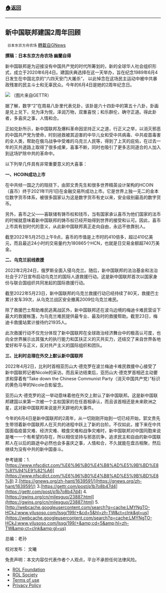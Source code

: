 ###  [:house:返回](README.md)
---


## 新中国联邦建国2周年回顾
` 日本东京方舟农场` [轉載自GNews](https://gnews.org/zh-hans/2639973/)

**撰稿：日本东京方舟农场  幽蘭自得**
 
新中国联邦是为迎接没有中国共产党的时代所筹划的，新的全球华人社会组织形式，成立于2020年6月4日。建国庆典选择在这一天举办，旨在纪念1989年6月4日发生在中国北京的“六四天安门大屠杀”， 以此悼念在这场民主运动中被中共暴政残害的民主斗士和无辜民众。今年的6月4日是她的2周年纪念日。
 
![](https://assets.gnews.org/wp-content/uploads/2022/05/图片-1-3-3_1654038454.jpeg)
（图片来自GETTR）
 
据了解，数字“2”在周易八卦里代表兑卦，该卦是六十四卦中的第五十八卦，卦画是兑上兑下，兑为泽为悦，泽润万物，双重喜悦；和乐群伦，确守正道。得此卦者，多喜庆之事，人情和合。
 
正如兑卦所示，新中国联邦及爆料革命因坚持正义之道，行正义之举，以消灭邪恶的中国共产党为使命，时刻拯救被其迫害的中华儿女和受中共病毒、中共疫苗毒害的全人类，帮助在俄乌战争中受难的乌克兰人民等，得到了上天的庇佑，在过去一年的灭共道路上取得了很多成果，喜事不断，同时也吸引了更多志同道合的人加入到这场铲除中共的革命中。
 
以下列举几件具有非常重要意义的大喜事：
 
**一、HCOIN成功上市**
 
在中共倾一国之力的阻挠下，由郭文贵先生和很多世界精英设计架构的HCOIN（喜币）终于2021年11月1日在金融交易所成功上市。它是世界上独一无二的金本位数字货币体系，被很多国家认为这是数字货币有史以来，安全级别最高的数字货币。
 
另外，喜币之父——喜联储有铸币权和钱币，当有国家承认喜币为他们国家的法币的时候就意味着新中国联邦的铸币权已经开始得到世界的接受和认可。因此，喜币上市具有划时代的意义，从此新中国联邦真正走向自由，永远不依靠别人。
 
截至2022年5月25日上午9点，喜币的市值是上市时的410倍多，超过410亿美元，而且最近24小时的交易量约为180865个HCN，也就是日交易金额超740万美金。
 
**二、乌克兰前线救援**
 
2022年2月24日，俄罗斯全面入侵乌克兰。随后，新中国联邦的法治基金和法治社会于27日宣布启动乌克兰的国际人道救援行动。这是新中国联邦首次以国家身份与联合国组织共同发起的国际救援行动。
 
截至2022年5月23日，新中国联邦的乌克兰救援行动已经持续了80天，救援巴士累计发车39次，从乌克兰战区安全撤离2009位乌克兰难民。
 
除了救援巴士帮助难民逃离战区外，新中国联邦还在波乌边境的梅迪卡难民营设下最大的救援帐篷，为乌克兰难民提供最专业、最及时的救援帮助。截至23日，梅迪卡救援站累计接待约21935人。
 
此次救援行动不仅充分体现了新中国联邦在全球政治经济舞台中的极高认可度，也向全世界展示出其强大的执行能力和匡扶正义的灭共实力，还结交了来自世界各地爱好和平与正义，反对共产主义的国际组织和团队。
 
**三、比利时总理在外交上默认新中国联邦**
 
2022年4月2日，比利时首相亚历山大·德克罗在波兰梅迪卡难民救援中心接受了新中国联邦记者Nicole的采访。而且采访结束后，亚历山大·德克罗首相还主动要求和穿着有“Take down the Chinese Communist Party（消灭中国共产党）”标识的黄色马甲的Nicole合影留念。
 
亚历山大·德克罗的这一举动意味着他在外交上默认了新中国联邦。这是新中国联邦建国以来第一次被一个主权国家的在任首相承认，而且该首相还是未来欧洲之星，这对新中国联邦来说是开天辟地的大事件。
 
今年的6月4日是新中国联邦的2周年，从一切刚刚开始到一切已经开始，郭文贵先生带领着新中国联邦人在灭共的进程中跃上了新的台阶。不仅如此，接下来在中共国面临疫苗灾难、经济灾难、粮食灾难和战争灾难时，新中国联邦对中国同胞来说是唯一一个有希望的存在，所以相信坚持与邪恶抗争，追求民主和自由的新中国联邦人在以后的路途中必然也会多喜庆之事，人情和合，不久就能在盘古相聚，然后继续为没有中共的新中国奋斗。
 
参考链接：1.[https://www.nfscdict.com/%E6%96%B0%E4%B8%AD%E5%9B%BD%E8%81%94%E9%82%A6](https://www.nfscdict.com/%E6%96%B0%E4%B8%AD%E5%9B%BD%E8%8)
2.[https://gnews.org/zh-hant/1639591/](https://gnews.org/zh-hant/1639591/)
3.[https://gettr.com/post/p1b7o8b47d4](https://gettr.com/post/p1b7o8b47d4)
4.[https://gwins.org/cn/milesguo/23887.html](https://gwins.org/cn/milesguo/23887.html)
5.[http://webcache.googleusercontent.com/search?q=cache:LMYNgTO-HCkJ:www.yilusoso.com/lssg/199/+&cd=5&hl=zh-TW&ct=clnk&gl=us](https://webcache.googleusercontent.com/search?q=cache:LMYNgTO-HCkJ:www.yilusoso.com/lssg/199/+&amp;cd=5&amp;hl=zh-TW&amp;ct=clnk&amp;gl=us)
 
总编：老孙
 
校对发布： 文曦

免责声明：本文内容仅代表作者个人观点，平台不承担任何法律风险。
  
- [ROL Foundation](https://rolfoundation.org/)
- [ROL Society](https://rolsociety.org/)
- [Terms of use](https://gnews.org/terms-of-use-3/)
- [Privacy Policy](https://gnews.org/privacy-policy/)
